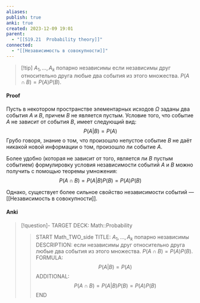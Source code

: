 ```yaml
---
aliases: 
publish: true
anki: true
created: 2023-12-09 19:01
parent:
  - "[[519.21  Probability theory]]"
connected:
  - "[[Независимость в совокупности]]"
---
```


> [!tip] $A_1, \ldots , A_k$ попарно независимы
если независимы друг относительно друга любые два события из этого множества.
$P(A \cap B) = P(A)P(B)$.


#### Proof
Пусть в некотором пространстве элементарных исходов $\Omega$ заданы два события $A$ и $B$, причем $B$ не является пустым. Условие того, что событие $A$ не зависит от события $B$, имеет следующий вид:
$$P(A|B) = P(A)$$
Грубо говоря, знание о том, что произошло непустое событие $B$ не даёт никакой новой информации о том, произошло ли событие $A$.

Более удобно (которая не зависит от того, является ли $B$ пустым событием) формулировку условия независимости событий $A$ и $B$ можно получить с помощью теоремы умножения:
$$P(A \cap B) = P(A|B)P(B) = P(A)P(B)$$

Однако, существует более сильное свойство независимости событий — [[Независимость в совокупности]].


#### Anki
> [!question]-
TARGET DECK: Math::Probability
>>START
Math_TWO_side
TITLE: $A_1, \ldots , A_k$ попарно независимы
DESCRIPTION: если независимы друг относительно друга любые два события из этого множества.
$P(A \cap B) = P(A)P(B)$.
FORMULA: $$P(A|B) = P(A)$$
ADDITIONAL: $$P(A \cap B) = P(A|B)P(B) = P(A)P(B)$$
END














